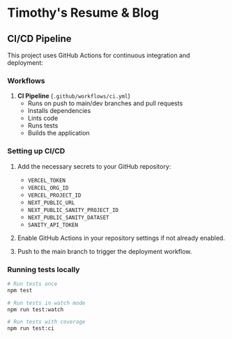 # Timothy's Resume & Blog

## CI/CD Pipeline

This project uses GitHub Actions for continuous integration and deployment:

### Workflows

1. **CI Pipeline** (`.github/workflows/ci.yml`)
   - Runs on push to main/dev branches and pull requests
   - Installs dependencies
   - Lints code
   - Runs tests
   - Builds the application

### Setting up CI/CD

1. Add the necessary secrets to your GitHub repository:

   - `VERCEL_TOKEN`
   - `VERCEL_ORG_ID`
   - `VERCEL_PROJECT_ID`
   - `NEXT_PUBLIC_URL`
   - `NEXT_PUBLIC_SANITY_PROJECT_ID`
   - `NEXT_PUBLIC_SANITY_DATASET`
   - `SANITY_API_TOKEN`

2. Enable GitHub Actions in your repository settings if not already enabled.

3. Push to the main branch to trigger the deployment workflow.

### Running tests locally

```bash
# Run tests once
npm test

# Run tests in watch mode
npm run test:watch

# Run tests with coverage
npm run test:ci
```
